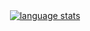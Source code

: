 <div align="center">
  <a href="https://github.com/aleksvdim/aleksvdim">
    <img alt="language stats" title="language stats" src="https://github-readme-stats.vercel.app/api/top-langs?username=aleksvdim&layout=compact&count_private=true&show_icons=true&theme=dracula&langs_count=4" />
  </a>
</div>
